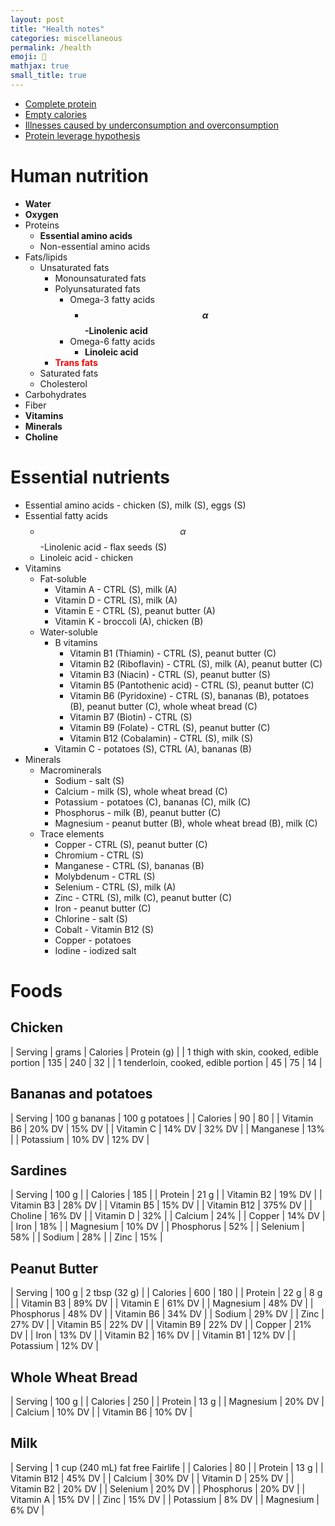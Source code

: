 ```yaml
---
layout: post
title: "Health notes"
categories: miscellaneous
permalink: /health
emoji: 🫠
mathjax: true
small_title: true
---
```


- [Complete protein](https://en.wikipedia.org/wiki/Complete_protein)
- [Empty calories](https://en.wikipedia.org/wiki/Empty_calories)
- [Illnesses caused by underconsumption and overconsumption](https://en.wikipedia.org/wiki/Human_nutrition#Illnesses_caused_by_underconsumption_and_overconsumption)
- [Protein leverage hypothesis](https://en.wikipedia.org/wiki/Protein_leverage_hypothesis)

# Human nutrition

- **Water**
- **Oxygen**
- Proteins
  - **Essential amino acids**
  - Non-essential amino acids
- Fats/lipids
  - Unsaturated fats
    - Monounsaturated fats
    - Polyunsaturated fats
      - Omega-3 fatty acids
        - **$$ \alpha $$-Linolenic acid**
      - Omega-6 fatty acids
        - **Linoleic acid**
    - <span style="font-weight: bold; color: red;">Trans fats</span>
  - Saturated fats
  - Cholesterol
- Carbohydrates
- Fiber
- **Vitamins**
- **Minerals**
- **Choline**

# Essential nutrients

- Essential amino acids - chicken (S), milk (S), eggs (S)
- Essential fatty acids
  - $$ \alpha $$-Linolenic acid - flax seeds (S)
  - Linoleic acid - chicken
- Vitamins
  - Fat-soluble
    - Vitamin A - CTRL (S), milk (A)
    - Vitamin D - CTRL (S), milk (A)
    - Vitamin E - CTRL (S), peanut butter (A)
    - Vitamin K - broccoli (A), chicken (B)
  - Water-soluble
    - B vitamins
      - Vitamin B1 (Thiamin) - CTRL (S), peanut butter (C)
      - Vitamin B2 (Riboflavin) - CTRL (S), milk (A), peanut butter (C)
      - Vitamin B3 (Niacin) - CTRL (S), peanut butter (S)
      - Vitamin B5 (Pantothenic acid) - CTRL (S), peanut butter (C)
      - Vitamin B6 (Pyridoxine) - CTRL (S), bananas (B), potatoes (B), peanut butter (C), whole wheat bread (C)
      - Vitamin B7 (Biotin) - CTRL (S)
      - Vitamin B9 (Folate) - CTRL (S), peanut butter (C)
      - Vitamin B12 (Cobalamin) - CTRL (S), milk (S)
    - Vitamin C - potatoes (S), CTRL (A), bananas (B)
- Minerals
  - Macrominerals
    - Sodium - salt (S)
    - Calcium - milk (S), whole wheat bread (C)
    - Potassium - potatoes (C), bananas (C), milk (C)
    - Phosphorus - milk (B), peanut butter (C)
    - Magnesium - peanut butter (B), whole wheat bread (B), milk (C)
  - Trace elements
    - Copper - CTRL (S), peanut butter (C)
    - Chromium - CTRL (S)
    - Manganese - CTRL (S), bananas (B)
    - Molybdenum - CTRL (S)
    - Selenium - CTRL (S), milk (A)
    - Zinc - CTRL (S), milk (C), peanut butter (C)
    - Iron - peanut butter (C)
    - Chlorine - salt (S)
    - Cobalt - Vitamin B12 (S)
    - Copper - potatoes
    - Iodine - iodized salt

# Foods

## Chicken

| Serving                                   | grams | Calories | Protein (g) |
| 1 thigh with skin, cooked, edible portion | 135   | 240      | 32          |
| 1 tenderloin, cooked, edible portion      | 45    | 75       | 14          |

## Bananas and potatoes

| Serving    | 100 g bananas   | 100 g potatoes |
| Calories   | 90       | 80     |
| Vitamin B6 | 20% DV   | 15% DV |
| Vitamin C  | 14% DV   | 32% DV |
| Manganese  | 13%      |
| Potassium  | 10% DV   | 12% DV |

## Sardines

| Serving     | 100 g   |
| Calories    | 185     |
| Protein     | 21 g    |
| Vitamin B2  | 19% DV  |
| Vitamin B3  | 28% DV  |
| Vitamin B5  | 15% DV  |
| Vitamin B12 | 375% DV |
| Choline     | 16% DV  |
| Vitamin D   | 32%     |
| Calcium     | 24%     |
| Copper      | 14% DV  |
| Iron        | 18%     |
| Magnesium   | 10% DV  |
| Phosphorus  | 52%     |
| Selenium    | 58%     |
| Sodium      | 28%     |
| Zinc        | 15%     |

## Peanut Butter

| Serving    | 100 g  | 2 tbsp (32 g) |
| Calories   | 600    | 180           |
| Protein    | 22 g   | 8 g           |
| Vitamin B3 | 89% DV |
| Vitamin E  | 61% DV |
| Magnesium  | 48% DV |
| Phosphorus | 48% DV |
| Vitamin B6 | 34% DV |
| Sodium     | 29% DV |
| Zinc       | 27% DV |
| Vitamin B5 | 22% DV |
| Vitamin B9 | 22% DV |
| Copper     | 21% DV |
| Iron       | 13% DV |
| Vitamin B2 | 16% DV |
| Vitamin B1 | 12% DV |
| Potassium  | 12% DV |

## Whole Wheat Bread

| Serving    | 100 g  |
| Calories   | 250    |
| Protein    | 13 g   |
| Magnesium  | 20% DV |
| Calcium    | 10% DV |
| Vitamin B6 | 10% DV |

## Milk

| Serving | 1 cup (240 mL) fat free Fairlife |
| Calories    | 80     | 
| Protein     | 13 g   |
| Vitamin B12 | 45% DV |
| Calcium     | 30% DV |
| Vitamin D   | 25% DV |
| Vitamin B2  | 20% DV |
| Selenium    | 20% DV |
| Phosphorus  | 20% DV |
| Vitamin A   | 15% DV |
| Zinc        | 15% DV |
| Potassium   | 8% DV  |
| Magnesium   | 6% DV  |

